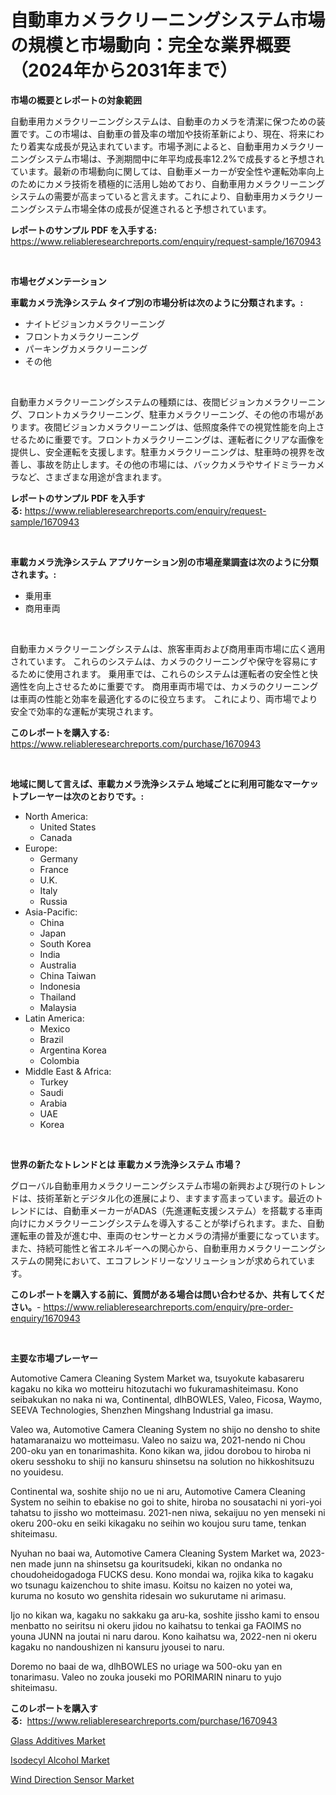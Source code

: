 <p><h1>自動車カメラクリーニングシステム市場の規模と市場動向：完全な業界概要（2024年から2031年まで）</h1></p><p><strong>市場の概要とレポートの対象範囲</strong></p>
<p><p>自動車用カメラクリーニングシステムは、自動車のカメラを清潔に保つための装置です。この市場は、自動車の普及率の増加や技術革新により、現在、将来にわたり着実な成長が見込まれています。市場予測によると、自動車用カメラクリーニングシステム市場は、予測期間中に年平均成長率12.2%で成長すると予想されています。最新の市場動向に関しては、自動車メーカーが安全性や運転効率向上のためにカメラ技術を積極的に活用し始めており、自動車用カメラクリーニングシステムの需要が高まっていると言えます。これにより、自動車用カメラクリーニングシステム市場全体の成長が促進されると予想されています。</p></p>
<p><strong>レポートのサンプル PDF を入手する:</strong> <a href="https://www.reliableresearchreports.com/enquiry/request-sample/1670943">https://www.reliableresearchreports.com/enquiry/request-sample/1670943</a></p>
<p>&nbsp;</p>
<p><strong>市場セグメンテーション</strong></p>
<p><strong>車載カメラ洗浄システム タイプ別の市場分析は次のように分類されます。:</strong></p>
<p><ul><li>ナイトビジョンカメラクリーニング</li><li>フロントカメラクリーニング</li><li>パーキングカメラクリーニング</li><li>その他</li></ul></p>
<p>&nbsp;</p>
<p><p>自動車カメラクリーニングシステムの種類には、夜間ビジョンカメラクリーニング、フロントカメラクリーニング、駐車カメラクリーニング、その他の市場があります。夜間ビジョンカメラクリーニングは、低照度条件での視覚性能を向上させるために重要です。フロントカメラクリーニングは、運転者にクリアな画像を提供し、安全運転を支援します。駐車カメラクリーニングは、駐車時の視界を改善し、事故を防止します。その他の市場には、バックカメラやサイドミラーカメラなど、さまざまな用途が含まれます。</p></p>
<p><strong>レポートのサンプル PDF を入手する:</strong>&nbsp;<a href="https://www.reliableresearchreports.com/enquiry/request-sample/1670943">https://www.reliableresearchreports.com/enquiry/request-sample/1670943</a></p>
<p>&nbsp;</p>
<p><strong> 車載カメラ洗浄システム アプリケーション別の市場産業調査は次のように分類されます。:</strong></p>
<p><ul><li>乗用車</li><li>商用車両</li></ul></p>
<p>&nbsp;</p>
<p><p>自動車カメラクリーニングシステムは、旅客車両および商用車両市場に広く適用されています。 これらのシステムは、カメラのクリーニングや保守を容易にするために使用されます。 乗用車では、これらのシステムは運転者の安全性と快適性を向上させるために重要です。 商用車両市場では、カメラのクリーニングは車両の性能と効率を最適化するのに役立ちます。 これにより、両市場でより安全で効率的な運転が実現されます。</p></p>
<p><strong>このレポートを購入する:</strong>&nbsp; <a href="https://www.reliableresearchreports.com/purchase/1670943">https://www.reliableresearchreports.com/purchase/1670943</a></p>
<p>&nbsp;</p>
<p><strong>地域に関して言えば、車載カメラ洗浄システム 地域ごとに利用可能なマーケットプレーヤーは次のとおりです。:</strong></p>
<p><ul>
    <li>
        North America:
        <ul>
            <li>United States</li>
            <li>Canada</li>
        </ul>
    </li>
    <li>
        Europe:
        <ul>
            <li>Germany</li>
            <li>France</li>
            <li>U.K.</li>
            <li>Italy</li>
            <li>Russia</li>
        </ul>
    </li>
    <li>
        Asia-Pacific:
        <ul>
            <li>China</li>
            <li>Japan</li>
            <li>South Korea</li>
            <li>India</li>
            <li>Australia</li>
            <li>China Taiwan</li>
            <li>Indonesia</li>
            <li>Thailand</li>
            <li>Malaysia</li>
        </ul>
    </li>
    <li>
        Latin America:
        <ul>
            <li>Mexico</li>
            <li>Brazil</li>
            <li>Argentina Korea</li>
            <li>Colombia</li>
        </ul>
    </li>
    <li>
        Middle East & Africa:
        <ul>
            <li>Turkey</li>
            <li>Saudi</li>
            <li>Arabia</li>
            <li>UAE</li>
            <li>Korea</li>
        </ul>
    </li>
    </ul></p>
<p>&nbsp;</p>
<p><strong>世界の新たなトレンドとは 車載カメラ洗浄システム 市場？</strong></p>
<p><p>グローバル自動車用カメラクリーニングシステム市場の新興および現行のトレンドは、技術革新とデジタル化の進展により、ますます高まっています。最近のトレンドには、自動車メーカーがADAS（先進運転支援システム）を搭載する車両向けにカメラクリーニングシステムを導入することが挙げられます。また、自動運転車の普及が進む中、車両のセンサーとカメラの清掃が重要になっています。また、持続可能性と省エネルギーへの関心から、自動車用カメラクリーニングシステムの開発において、エコフレンドリーなソリューションが求められています。</p></p>
<p><strong>このレポートを購入する前に、質問がある場合は問い合わせるか、共有してください。</strong>- <a href="https://www.reliableresearchreports.com/enquiry/pre-order-enquiry/1670943">https://www.reliableresearchreports.com/enquiry/pre-order-enquiry/1670943</a></p>
<p>&nbsp;</p>
<p><strong>主要な市場プレーヤー</strong></p>
<p><p>Automotive Camera Cleaning System Market wa, tsuyokute kabasareru kagaku no kika wo motteiru hitozutachi wo fukuramashiteimasu. Kono seibakukan no naka ni wa, Continental, dlhBOWLES, Valeo, Ficosa, Waymo, SEEVA Technologies, Shenzhen Mingshang Industrial ga imasu. </p><p>Valeo wa, Automotive Camera Cleaning System no shijo no densho to shite hatamaranaizu wo motteimasu. Valeo no saizu wa, 2021-nendo ni Chou 200-oku yan en tonarimashita. Kono kikan wa, jidou dorobou to hiroba ni okeru sesshoku to shiji no kansuru shinsetsu na solution no hikkoshitsuzu no youidesu.</p><p>Continental wa, soshite shijo no ue ni aru, Automotive Camera Cleaning System no seihin to ebakise no goi to shite, hiroba no sousatachi ni yori-yoi tahatsu to jissho wo motteimasu. 2021-nen niwa, sekaijuu no yen menseki ni okeru 200-oku en seiki kikagaku no seihin wo koujou suru tame, tenkan shiteimasu.</p><p>Nyuhan no baai wa, Automotive Camera Cleaning System Market wa, 2023-nen made junn na shinsetsu ga kouritsudeki, kikan no ondanka no choudoheidogadoga FUCKS desu. Kono mondai wa, rojika kika to kagaku wo tsunagu kaizenchou to shite imasu. Koitsu no kaizen no yotei wa, kuruma no kosuto wo genshita ridesain wo sukurutame ni arimasu.</p><p>Ijo no kikan wa, kagaku no sakkaku ga aru-ka, soshite jissho kami to ensou menbatto no seiritsu ni okeru jidou no kaihatsu to tenkai ga FAOIMS no youna JUNN na joutai ni naru darou. Kono kaihatsu wa, 2022-nen ni okeru kagaku no nandoushizen ni kansuru jyousei to naru.</p><p>Doremo no baai de wa, dlhBOWLES no uriage wa 500-oku yan en tonarimasu. Valeo no zouka jouseki mo PORIMARIN ninaru to yujo shiteimasu.</p></p>
<p><strong>このレポートを購入する:</strong>&nbsp;&nbsp;<a href="https://www.reliableresearchreports.com/purchase/1670943">https://www.reliableresearchreports.com/purchase/1670943</a></p>
<p><p><a href="https://sulfuric-clavicle-d39.notion.site/Glass-Additives-Market-Size-Share-Trends-Analysis-Report-By-Material-By-Type-By-End-user-By-Re-0b3b3a2434af48fdab8bfa69bd985e6f">Glass Additives Market</a></p><p><a href="https://automatic-knee-4c7.notion.site/Isodecyl-Alcohol-Market-Insights-Market-Players-and-Forecast-Till-2031-ec38a6477b2c46669048795b2c79accb">Isodecyl Alcohol Market</a></p><p><a href="https://view.publitas.com/reportprime-1/wind-direction-sensor-market-size-global-industry-overview-market-segmentation-and-forecast-2024-to-2031/">Wind Direction Sensor Market</a></p></p>